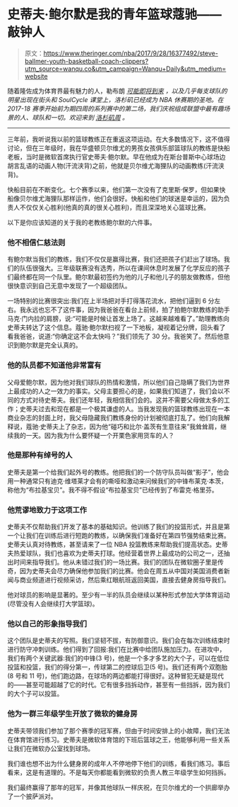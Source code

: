 # 史蒂夫·鲍尔默是我的青年篮球蔻驰——敲钟人

> 原文：<https://www.theringer.com/nba/2017/9/28/16377492/steve-ballmer-youth-basketball-coach-clippers?utm_source=wanqu.co&utm_campaign=Wanqu+Daily&utm_medium=website>

随着隆佐成为体育界最有魅力的人，勒布朗 [*可能即将到来*](https://www.theringer.com/2017/6/8/16076966/2017-nba-finals-lebron-james-cleveland-cavaliers-los-angeles-lakers-clippers-25e353094845) *，以及几乎每支球队的明星出现在街头和 SoulCycle 课堂上，洛杉矶已经成为 NBA 休赛期的圣地。在 2017-18 赛季开始前为期四周的系列赛中的第二场，我们庆祝组成联盟中最有趣场景的人、球队和一切。欢迎来到* [*洛杉矶周*](https://www.theringer.com/nba/2017/9/26/16369906/2017-nba-preview-l-a-week) *。*

* * *

三年前，我听说我以前的篮球教练正在重返这项运动。在大多数情况下，这不值得讨论，但在三年级时，我在华盛顿贝尔维尤的男孩女孩俱乐部篮球队的教练是快船老板，当时是微软首席执行官史蒂夫·鲍尔默。早在他成为在斯台普斯中心球场边胡言乱语的动画人物(汗流浃背)之前，他就是贝尔维尤海狸队的动画教练(汗流浃背)。

快船目前在不断变化。七个赛季以来，他们第一次没有了克里斯·保罗，但如果快船像贝尔维尤海狸队那样运作，他们会很好。快船和他们的球迷是幸运的，因为负责人不仅仅关心胜利(他真的真的很关心胜利)，而且深深地关心篮球比赛。

以下是你应该知道的关于我的老教练鲍尔默的六件事。

### 他不相信仁慈法则

有鲍尔默当我们的教练，我们不仅仅是赢得比赛，我们还把孩子们赶出了球场。我们的队伍很强大。三年级联赛没有选秀，所以在课间休息时发展了化学反应的孩子们最终都在同一个队里。鲍尔默最初签约为他的儿子和他儿子的朋友做教练，但他很快意识到自己无意中发现了一个超级团队。

一场特别的比赛很突出:我们在上半场把对手打得落花流水，把他们逼到 6 分左右。我永远也忘不了这件事，因为我爸爸在看台上前倾，拍了拍鲍尔默教练的助手马克·门内拉的肩膀，说:“可能是时候让首发上场了。这越来越难看了。”助理教练向史蒂夫转达了这个信息。蔻驰·鲍尔默扫视了一下地板，凝视着记分牌，回头看了看我爸爸，说道:“你确定这不会太快吗？”我们领先了 30 分。我爸笑了。然后他意识到鲍尔默是完全认真的。

### 他的队员都不知道他非常富有

父母爱鲍尔默，因为他对我们球队的热情和激情，所以他们自己隐瞒了我们为世界上最成功的人之一效力的事实。父母主要担心的是，如果我们知道了，我们会以不同的方式对待史蒂夫。我们还年轻，我相信我们会的。这并不需要父母做太多的工作；史蒂夫过去和现在都是一个极其谦虚的人。当我发现我的篮球教练出现在一本商业杂志的封面上时，我父母隐藏我们教练身份的计划被彻底打乱了。他们向我解释说，蔻驰·史蒂夫上了杂志，因为他“碰巧和比尔·盖茨有生意往来”我耸耸肩，继续我的一天。因为我为什么要怀疑一个开栗色家用货车的人？

### 他是那种有绰号的人

史蒂夫是第一个给我们起外号的教练。他把我们的一个防守队员叫做“影子”，他会用一种通常只有迪克·维塔莱才会有的嘶哑和激动来问候我们的中锋布莱克·本茨，称他为“布拉基宝贝”。我不得不假设“布拉基宝贝”已经传到了布雷克·格里芬。

### 他荒谬地致力于这项工作

史蒂夫不仅帮助我们开发了基本的基础知识。他训练了我们的投篮形式，并且是第一个让我们在训练后进行短跑的教练，以确保我们准备好在第四节强势结束比赛。史蒂夫认真对待教练，甚至请来了一位 NBA 投篮教练来帮助我们提高状态。史蒂夫热爱球队，我们也喜欢为史蒂夫打球。他经营着世界上最成功的公司之一，还抽出时间来指导我们。他从未错过我们的一场比赛。我们的团队在微软圈子里是传奇，因为史蒂夫会尽力确保他参加我们的比赛。他会在周五从中国对美国消费者新闻与商业频道进行视频采访，然后乘红眼航班返回美国，直接去健身房指导我们。

他对球员的影响是显著的。至少有一半的队员会继续以某种形式参加大学体育运动(尽管没有人会继续打大学篮球)。

### 他以自己的形象指导我们

这个团队是史蒂夫的写照。我们坚韧不拔，有防御意识。我们会在每次训练结束时进行防守冲刺训练。他们得到了回报:我们在比赛中给团队施加压力。在进攻中，我们有两个关键武器:我们的中锋(3 号)，他是一个多才多艺的大个子，可以在低位投篮和投篮，我们的得分第一，传球第二的控球后卫(5 号)。我们还有两个双胞胎(8 号和 11 号)，他们跑边路，在球场的两边都能打得很好。这种冒犯无疑是现代的——甚至可能超越了它的时代。它有很多挡拆动作，甚至有一些挡拆，因为我们的大个子可以投篮。

### 他为一群三年级学生开放了微软的健身房

史蒂夫带领我们参加了那个赛季的冠军赛，但由于时间安排上的小故障，我们无法在体育馆进行练习。史蒂夫是微软体育馆的下班后篮球之王，他能够利用一些关系让我们在微软办公室找到球场。

我们谁也想不出为什么健身房的成年人不停地停下他们的训练，看我们练习。事后看来，这是有道理的。不是每天你都能看到微软的负责人教三年级学生如何挡拆。

我们最终赢得了那年的冠军，并像其他球队一样庆祝，在贝尔维尤的一个拱廊举办了一个披萨派对。